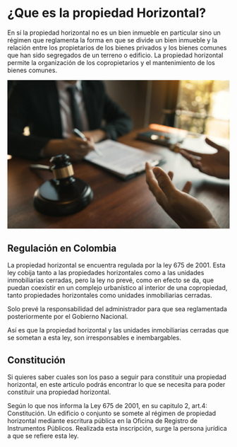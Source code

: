 # ¿Que es la propiedad Horizontal?
En sí la propiedad horizontal no es un bien inmueble en particular sino un régimen que reglamenta la forma en que se divide un bien inmueble y la relación entre los propietarios de los bienes privados y los bienes comunes que han sido segregados de un terreno o edificio. La propiedad horizontal permite la organización de los copropietarios y el mantenimiento de los bienes comunes.

![](cover.png)

## Regulación en Colombia

La propiedad horizontal se encuentra regulada por la ley 675 de 2001. Esta ley cobija tanto a las propiedades horizontales como a las unidades inmobiliarias cerradas, pero la ley no prevé, como en
efecto se da, que puedan coexistir en un complejo urbanístico al interior de una copropiedad, tanto propiedades horizontales
como unidades inmobiliarias cerradas.

Solo prevé la responsabilidad del administrador para que sea
reglamentada posteriormente por el Gobierno Nacional.

Así es que la propiedad horizontal y las unidades
inmobiliarias cerradas que se sometan a esta ley, son
irresponsables e inembargables.

## Constitución

Si quieres saber cuales son los paso a seguir para constituir una propiedad horizontal, en este articulo podrás encontrar lo que se necesita para poder constituir una propiedad horizontal.

Según lo que nos informa la Ley 675 de 2001, en su capitulo 2, art.4: Constitución. Un edificio o conjunto se somete al régimen de propiedad horizontal mediante escritura pública en la Oficina de Registro de Instrumentos Públicos. Realizada esta inscripción, surge la persona jurídica a que se refiere esta ley.
